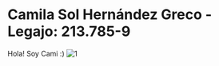 # Camila Sol Hernández Greco - Legajo: 213.785-9
Hola! Soy Cami :) 
![1](https://github.com/user-attachments/assets/702f35da-fe97-4b3a-935d-746878709a98)
